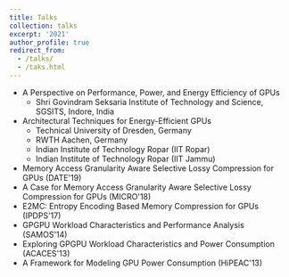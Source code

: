 ```yaml
---
title: Talks
collection: talks
excerpt: '2021'
author_profile: true
redirect_from: 
  - /talks/
  - /taks.html
---
```


* A Perspective on Performance, Power, and Energy Efficiency of GPUs
  * Shri Govindram Seksaria Institute of Technology and Science, SGSITS, Indore, India
* Architectural Techniques for Energy-Efficient GPUs
  * Technical University of Dresden, Germany 
  * RWTH Aachen, Germany
  * Indian Institute of Technology Ropar (IIT Ropar)
  * Indian Institute of Technology Ropar (IIT Jammu)
* Memory Access Granularity Aware Selective Lossy Compression for GPUs (DATE'19)
* A Case for Memory Access Granularity Aware Selective Lossy Compression for GPUs (MICRO'18)
* E2MC: Entropy Encoding Based Memory Compression for GPUs (IPDPS'17)
* GPGPU Workload Characteristics and Performance Analysis (SAMOS'14)
* Exploring GPGPU Workload Characteristics and Power Consumption (ACACES'13)
* A Framework for Modeling GPU Power Consumption (HiPEAC'13)
